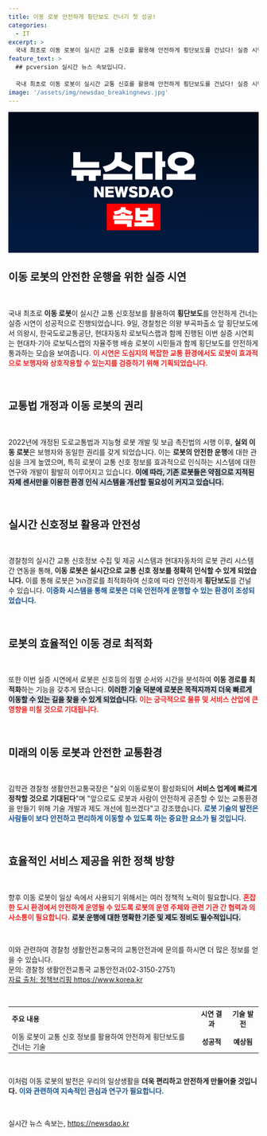 ```yaml
---
title: 이동 로봇 안전하게 횡단보도 건너기 첫 성공!
categories:
  - IT
excerpt: >
  국내 최초로 이동 로봇이 실시간 교통 신호를 활용해 안전하게 횡단보도를 건넜다! 실증 시연 성공으로 로봇의 안전한 도심 운행이 가능해졌으며, 앞으로 편리한 서비스로 자리잡을 예정이다. 클릭해 더 알아보세요!
feature_text: >
  ## pcversion 실시간 뉴스 속보입니다.

  국내 최초로 이동 로봇이 실시간 교통 신호를 활용해 안전하게 횡단보도를 건넜다! 실증 시연 성공으로 로봇의 안전한 도심 운행이 가능해졌으며, 앞으로 편리한 서비스로 자리잡을 예정이다. 클릭해 더 알아보세요!
image: '/assets/img/newsdao_breakingnews.jpg'
---
```


<p><img src="/assets/img/newsdao_breakingnews.jpg" alt="pcversion 속보" /></p>

<h2 data-ke-size="size26">이동 로봇의 안전한 운행을 위한 실증 시연</h2>

<p data-ke-size="size16">&nbsp;</p>

<p>국내 최초로 <strong>이동 로봇</strong>이 실시간 교통 신호정보를 활용하여 <strong>횡단보도</strong>를 안전하게 건너는 실증 시연이 성공적으로 진행되었습니다. 9일, 경찰청은 의왕 부곡파출소 앞 횡단보도에서 의왕시, 한국도로교통공단, 현대자동차 로보틱스랩과 함께 진행된 이번 실증 시연회는 현대차·기아 로보틱스랩의 자율주행 배송 로봇이 시민들과 함께 횡단보도를 안전하게 통과하는 모습을 보여줍니다. <b><span style="color: #ee2323;">이 시연은 도심지의 복잡한 교통 환경에서도 로봇이 효과적으로 보행자와 상호작용할 수 있는지를 검증하기 위해 기획되었습니다.</span></b> </p>

<p data-ke-size="size16">&nbsp;</p>

<h2 data-ke-size="size26">교통법 개정과 이동 로봇의 권리</h2>

<p data-ke-size="size16">&nbsp;</p>

<p>2022년에 개정된 도로교통법과 지능형 로봇 개발 및 보급 촉진법의 시행 이후, <strong>실외 이동 로봇</strong>은 보행자와 동일한 권리를 갖게 되었습니다. 이는 <strong>로봇의 안전한 운행</strong>에 대한 관심을 크게 높였으며, 특히 로봇이 교통 신호 정보를 효과적으로 인식하는 시스템에 대한 연구와 개발이 활발히 이루어지고 있습니다. <b><span style="background-color: #21538527;">이에 따라, 기존 로봇들은 약점으로 지적된 자체 센서만을 이용한 환경 인식 시스템을 개선할 필요성이 커지고 있습니다.</span></b></p>

<p data-ke-size="size16">&nbsp;</p>

<h2 data-ke-size="size26">실시간 신호정보 활용과 안전성</h2>

<p data-ke-size="size16">&nbsp;</p>

<p>경찰청의 실시간 교통 신호정보 수집 및 제공 시스템과 현대자동차의 로봇 관리 시스템 간 연동을 통해, <strong>이동 로봇은 실시간으로 교통 신호 정보를 정확히 인식할 수 있게 되었습니다.</strong> 이를 통해 로봇은 הול경로를 최적화하여 신호에 따라 안전하게 <strong>횡단보도</strong>를 건널 수 있습니다. <b><span style="color: #1a5490;">이중화 시스템을 통해 로봇은 더욱 안전하게 운행할 수 있는 환경이 조성되었습니다.</span></b> </p>

<p data-ke-size="size16">&nbsp;</p> 

<h2 data-ke-size="size26">로봇의 효율적인 이동 경로 최적화</h2>

<p data-ke-size="size16">&nbsp;</p>

<p>또한 이번 실증 시연에서 로봇은 신호등의 점멸 순서와 시간을 분석하여 <strong>이동 경로를 최적화</strong>하는 기능을 갖추게 됐습니다. <b><span style="background-color: #21538527;">이러한 기술 덕분에 로봇은 목적지까지 더욱 빠르게 이동할 수 있는 길을 찾을 수 있게 되었습니다.</span></b> <b><span style="color: #ee2323;">이는 궁극적으로 물류 및 서비스 산업에 큰 영향을 미칠 것으로 기대됩니다.</span></b></p>

<p data-ke-size="size16">&nbsp;</p>

<h2 data-ke-size="size26">미래의 이동 로봇과 안전한 교통환경</h2>

<p data-ke-size="size16">&nbsp;</p>

<p>김학관 경찰청 생활안전교통국장은 "실외 이동로봇이 활성화되어 <strong>서비스 업계에 빠르게 정착할 것으로 기대된다</strong>"며 "앞으로도 로봇과 사람이 안전하게 공존할 수 있는 교통환경을 만들기 위해 기술 개발과 제도 개선에 힘쓰겠다"고 강조했습니다. <b><span style="color: #1a5490;">로봇 기술의 발전은 사람들이 보다 안전하고 편리하게 이동할 수 있도록 하는 중요한 요소가 될 것입니다.</span></b></p>

<p data-ke-size="size16">&nbsp;</p>

<h2 data-ke-size="size26">효율적인 서비스 제공을 위한 정책 방향</h2>

<p data-ke-size="size16">&nbsp;</p>

<p>향후 이동 로봇이 일상 속에서 사용되기 위해서는 여러 정책적 노력이 필요합니다. <b><span style="color: #ee2323;">혼잡한 도시 환경에서 안전하게 운영될 수 있도록 로봇의 운영 주체와 관련 기관 간 협력과 의사소통이 필요합니다.</span></b> <b><span style="background-color: #21538527;">로봇 운행에 대한 명확한 기준 및 제도 정비도 필수적입니다.</span></b></p>

<p data-ke-size="size16">&nbsp;</p>

<p>이와 관련하여 경찰청 생활안전교통국의 교통안전과에 문의를 하시면 더 많은 정보를 얻을 수 있습니다. <br> 문의: 경찰청 생활안전교통국 교통안전과(02-3150-2751) <br> <a href="https://https://www.korea.kr" target="_blank">자료 출처: 정책브리핑 https://www.korea.kr</a> </p>

<p data-ke-size="size16">&nbsp;</p>

<table style="width: 100%; border-collapse: collapse;">
    <tr>
        <th style="text-align: left;">주요 내용</th>
        <th style="text-align: center; height: 17px;"><b>시연 결과</b></th>
        <th style="text-align: center; height: 17px;"><b>기술 발전</b></th>
    </tr>
    <tr>
        <td>이동 로봇이 교통 신호 정보를 활용하여 안전하게 횡단보도를 건너는 기술</td>
        <td style="text-align: center; height: 17px;"><b>성공적</b></td>
        <td style="text-align: center; height: 17px;"><b>예상됨</b></td>
    </tr>
</table>

<p data-ke-size="size16">&nbsp;</p>

<p>이처럼 이동 로봇의 발전은 우리의 일상생활을 <strong>더욱 편리하고 안전하게 만들어줄 것입니다.</strong> <b><span style="color: #1a5490;">이와 관련하여 지속적인 관심과 연구가 필요합니다.</span></b> </p>

<p data-ke-size="size16">&nbsp;</p>
실시간 뉴스 속보는, <a href="https://newsdao.kr" rel="dofollow">https://newsdao.kr</a>


